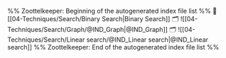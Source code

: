 %% Zoottelkeeper: Beginning of the autogenerated index file list  %%
📄 [[04-Techniques/Search/Binary Search|Binary Search]]
🗂️ ![[04-Techniques/Search/Graph/@IND_Graph|@IND_Graph]]
🗂️ ![[04-Techniques/Search/Linear search/@IND_Linear search|@IND_Linear search]]
%% Zoottelkeeper: End of the autogenerated index file list  %%
